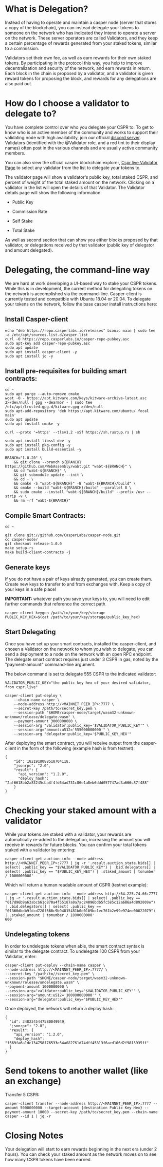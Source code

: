 # What is Delegation?

Instead of having to operate and maintain a casper node (server that stores a copy of the blockchain), you can instead delegate your tokens to someone on the network who has indicated they intend to operate a server on the network. These server operators are called Validators, and they keep a certain percentage of rewards generated from your staked tokens, similar to a commission. 

Validators set their own fee, as well as earn rewards for their own staked tokens. By participating in the protocol this way, you help to improve decentralization and security of the network, and earn rewards in return. Each block in the chain is proposed by a validator, and a validator is given reward tokens for proposing the block, and rewards for any delegations are also paid out.

# How do I choose a validator to delegate to?

You have complete control over who you delegate your CSPR to. To get to know who is an active member of the community and works to support their validating node with high availability, join our official [discord server](https://discord.com/invite/Q38s3Vh). Validators (identified with the @Validator role, and a red tint to their display names) often post in the various channels and are usually active community members.

You can also view the official casper blockchain explorer, [Cspr.live Validator Page](https://cspr.live/validators) to select any validator from the list to delegate your tokens to.

The validator page will show a validator's public key, total staked CSPR, and percent of weight of the total staked amount on the network. Clicking on a validator in the list will open the details of that Validator. The Validator details page will show the following information:
  - Public Key
  * Commission Rate
  + Self Stake
  * Total Stake

As well as second section that can show you either blocks proposed by that validator, or delegations received by that validator (public key of delegator and amount delegated).


# Delegating, the command-line way

We are hard at work developing a UI-based way to stake your CSPR tokens. While this is in development, the current method for delegating tokens on the network is accomplished via the command-line. Casper-client is currently tested and compatible with Ubuntu 18.04 or 20.04. To delegate your tokens on the network, follow the base casper install instructions here:

## Install Casper-client

    echo "deb https://repo.casperlabs.io/releases" bionic main | sudo tee -a /etc/apt/sources.list.d/casper.list
    curl -O https://repo.casperlabs.io/casper-repo-pubkey.asc
    sudo apt-key add casper-repo-pubkey.asc
    sudo apt update
    sudo apt install casper-client -y
    sudo apt install jq -y

## Install pre-requisites for building smart contracts:

    cd ~
    sudo apt purge --auto-remove cmake
    wget -O - https://apt.kitware.com/keys/kitware-archive-latest.asc 2>/dev/null | gpg --dearmor - | sudo tee /etc/apt/trusted.gpg.d/kitware.gpg >/dev/null
    sudo apt-add-repository 'deb https://apt.kitware.com/ubuntu/ focal main'   
    sudo apt update
    sudo apt install cmake -y

    curl --proto '=https' --tlsv1.2 -sSf https://sh.rustup.rs | sh

    sudo apt install libssl-dev -y
    sudo apt install pkg-config -y
    sudo apt install build-essential -y

    BRANCH="1.0.20" \
        && git clone --branch ${BRANCH} https://github.com/WebAssembly/wabt.git "wabt-${BRANCH}" \
        && cd "wabt-${BRANCH}" \
        && git submodule update --init \
        && cd - \
        && cmake -S "wabt-${BRANCH}" -B "wabt-${BRANCH}/build" \
        && cmake --build "wabt-${BRANCH}/build" --parallel 8 \
        && sudo cmake --install "wabt-${BRANCH}/build" --prefix /usr --strip -v \
        && rm -rf "wabt-${BRANCH}"

## Compile Smart Contracts:

    cd ~

    git clone git://github.com/CasperLabs/casper-node.git
    cd casper-node/
    git checkout release-1.0.0
    make setup-rs
    make build-client-contracts -j

## Generate keys

If you do not have a pair of keys already generated, you can create them. Create new keys to transfer to and from exchanges with. Keep a copy of your keys in a safe place! 

**IMPORTANT:** whatever path you save your keys to, you will need to edit further commands that reference the correct path.

    casper-client keygen /path/to/your/key/storage
    PUBLIC_KEY_HEX=$(cat /path/to/your/key/storage/public_key_hex)

## Start Delegating

Once you have set up your smart contracts, installed the casper-client, and chosen a Validator on the network to whom you wish to delegate, you can send a deployment to a node on the network with an open RPC endpoint. The delegate smart contract requires just under 3 CSPR in gas, noted by the "payment-amount" command-line argument.

The below command is set to delegate 555 CSPR to the indicated validator:

    VALIDATOR_PUBLIC_KEY="the public key hex of your desired validator, from cspr.live"

    casper-client put-deploy \
        --chain-name casper \
        --node-address http://<MAINNET_PEER_IP>:7777 \
        --secret-key /path/to/secret_key.pem \
        --session-path "$HOME/casper-node/target/wasm32-unknown-unknown/release/delegate.wasm" \
        --payment-amount 3000000000 \
        --session-arg "validator:public_key='$VALIDATOR_PUBLIC_KEY'" \
        --session-arg="amount:u512='555000000000'" \
        --session-arg "delegator:public_key='$PUBLIC_KEY_HEX'"

After deploying the smart contract, you will receive output from the casper-client in the form of the following (example hash is from testnet):

    {
        "id": 1821918088518704118,
        "jsonrpc": "2.0",
        "result": {
          "api_version": "1.2.0",
          "deploy_hash": "2af6618bb2a83245cba4f4fd64ad731c86e1a8eb6ddd057747ad3a666c87f488"
        }
    }


# Checking your staked amount with a validator

While your tokens are staked with a validator, your rewards are automatically re-added to the delegation, increasing the amount you will receive in rewards for future blocks. You can confirm your total tokens staked with a validator by entering:


    casper-client get-auction-info --node-address http://<MAINNET_PEER_IP>:7777 | jq -r '.result.auction_state.bids[] | select( .public_key == "$VALIDATOR_PUBLIC_KEY") | .bid.delegators[] | select( .public_key == "$PUBLIC_KEY_HEX") | .staked_amount | tonumber / 1000000000'

Which will return a human readable amount of CSPR (testnet example):

    casper-client get-auction-info --node-address http://64.225.74.66:7777 | jq -r '.result.auction_state.bids[] | select( .public_key == "017d96b9a63abcb61c870a4f55187a0a7ac24096bdb5fc585c12a686a4d892009e") | .bid.delegators[] | select( .public_key == "01360dbdb9fdcd720f560c9b94815481b0d0109bc1ec761b2e99e974ee00022079") | .staked_amount | tonumber / 1000000000'
    600


## Undelegating tokens

In order to undelegate tokens when able, the smart contract syntax is similar to the delegate contract. To undelegate 100 CSPR from your Validator, enter:

    casper-client put-deploy --chain-name casper \
    --node-address http://<MAINNET_PEER_IP>:7777/ \
    --secret-key "/path/to//secret_key.pem" \
    --session-path "$HOME/casper-node/target/wasm32-unknown-unknown/release/undelegate.wasm" \
    --payment-amount 1000000000 \
    --session-arg="validator:public_key='$VALIDATOR_PUBLIC_KEY'" \
    --session-arg="amount:u512='100000000000'" \
    --session-arg="delegator:public_key='$PUBLIC_KEY_HEX'"

Once deployed, the network will return a deploy hash:

    {
      "id": 3482245447580049949,
      "jsonrpc": "2.0",
      "result": {
        "api_version": "1.2.0",
        "deploy_hash": "f569fa6a1de134758f76533e34a082761d74dff45813f6aed106d2f9813935ff"
      }
    }

# Send tokens to another wallet (like an exchange)

Transfer 5 CSPR:

    casper-client transfer --node-address http://<MAINNET_PEER_IP>:7777 --amount 5000000000 --target-account {destination Public Key Hex} --payment-amount 10000 --secret-key /path/to/secret_key.pem --chain-name casper --id 1 | jq -r


# Closing Notes

Your delegation will start to earn rewards beginning in the next era (under 2 hours). You can check your staked amount as the network moves on to see how many CSPR tokens have been earned. 